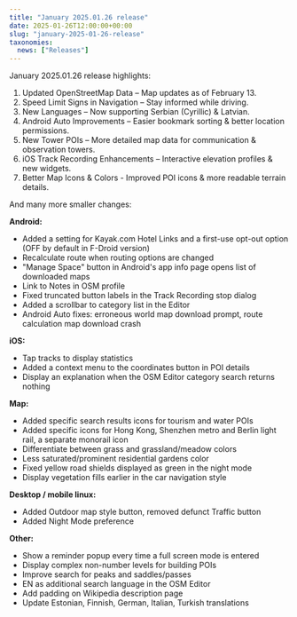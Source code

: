 ```yaml
---
title: "January 2025.01.26 release"
date: 2025-01-26T12:00:00+00:00
slug: "january-2025-01-26-release"
taxonomies:
  news: ["Releases"]
---
```


January 2025.01.26 release highlights:

1. Updated OpenStreetMap Data – Map updates as of February 13.
2. Speed Limit Signs in Navigation – Stay informed while driving.
3. New Languages – Now supporting Serbian (Cyrillic) & Latvian.
4. Android Auto Improvements – Easier bookmark sorting & better location permissions.
5. New Tower POIs – More detailed map data for communication & observation towers.
6. iOS Track Recording Enhancements – Interactive elevation profiles & new widgets.
7. Better Map Icons & Colors - Improved POI icons & more readable terrain details.

And many more smaller changes:

**Android:**
- Added a setting for Kayak.com Hotel Links and a first-use opt-out option (OFF by default in F-Droid version)
- Recalculate route when routing options are changed
- "Manage Space" button in Android's app info page opens list of downloaded maps
- Link to Notes in OSM profile
- Fixed truncated button labels in the Track Recording stop dialog
- Added a scrollbar to category list in the Editor
- Android Auto fixes: erroneous world map download prompt, route calculation map download crash

**iOS:**
- Tap tracks to display statistics
- Added a context menu to the coordinates button in POI details
- Display an explanation when the OSM Editor category search returns nothing

**Map:**
- Added specific search results icons for tourism and water POIs
- Added specific icons for Hong Kong, Shenzhen metro and Berlin light rail, a separate monorail icon
- Differentiate between grass and grassland/meadow colors
- Less saturated/prominent residential gardens color
- Fixed yellow road shields displayed as green in the night mode
- Display vegetation fills earlier in the car navigation style

**Desktop / mobile linux:**
- Added Outdoor map style button, removed defunct Traffic button
- Added Night Mode preference

**Other:**
- Show a reminder popup every time a full screen mode is entered
- Display complex non-number levels for building POIs
- Improve search for peaks and saddles/passes
- EN as additional search language in the OSM Editor
- Add padding on Wikipedia description page
- Update Estonian, Finnish, German, Italian, Turkish translations
